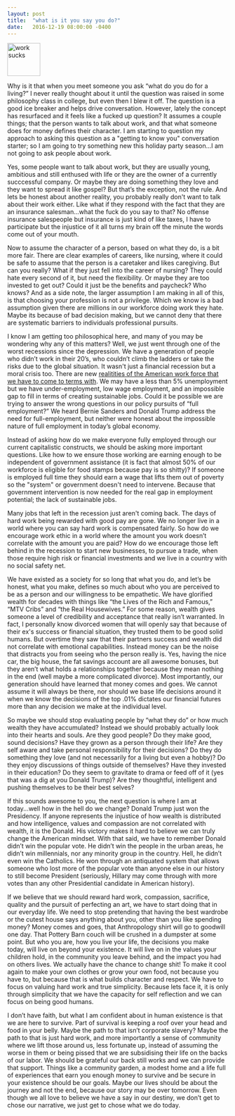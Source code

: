 ```yaml
---
layout: post
title:  "what is it you say you do?"
date:   2016-12-19 08:00:00 -0400
---
```

<a data-flickr-embed="true"  href="https://www.flickr.com/photos/145915257@N08/31755332715/in/dateposted-public/" title="work sucks"><img src="https://c4.staticflickr.com/1/677/31755332715_ebb2a95f1e_s.jpg" width="75" height="75" alt="work sucks"></a><script async src="//embedr.flickr.com/assets/client-code.js" charset="utf-8"></script>

Why is it that when you meet someone you ask “what do you do for a living?” I never really thought about it until the question was raised in some philosophy class in college, but even then I blew it off. The question is a good ice breaker and helps drive conversation. However, lately the concept has resurfaced and it feels like a fucked up question? It assumes a couple things; that the person wants to talk about work, and that what someone does for money defines their character. I am starting to question my approach to asking this question as a "getting to know you" conversation starter; so I am going to try something new this holiday party season...I am not going to ask people about work.

Yes, some people want to talk about work, but they are usually young, ambitious and still enthused with life or they are the owner of a currently succcessful company. Or maybe they are doing something they love and they want to spread it like gospel? But that’s the exception, not the rule. And lets be honest about another reality, you probably really don't want to talk about their work either. Like what if they respond with the fact that they are an insurance salesman...what the fuck do you say to that? No offense insurance salespeople but insurance is just kind of like taxes, I have to participate but the injustice of it all turns my brain off the minute the words come out of your mouth.

Now to assume the character of a person, based on what they do, is a bit more fair. There are clear examples of careers, like nursing, where it could be safe to assume that the person is a caretaker and likes caregiving. But can you really? What if they just fell into the career of nursing? They could hate every second of it, but need the flexibility. Or maybe they are too invested to get out? Could it just be the benefits and paycheck?  Who knows? And as a side note, the larger assumption I am making in all of this, is that choosing your profession is not a privilege. Which we know is a bad assumption given there are millions in our workforce doing work they hate. Maybe its because of bad decision making, but we cannot deny that there are systematic barriers to individuals professional pursuits.

I know I am getting too philosophical here, and many of you may be wondering why any of this matters?  Well, we just went through one of the worst recessions since the depression. We have a generation of people who didn’t work in their 20’s, who couldn’t climb the ladders or take the risks due to the global situation. It wasn't just a financial recession but a moral crisis too. There are new [realitities of the American work force that we have to come to terms with](https://aeon.co/essays/what-if-jobs-are-not-the-solution-but-the-problem). We may have a less than 5% unemployment but we have under-employment, low wage employment, and an impossible gap to fill in terms of creating sustainable jobs. Could it be possible we are trying to answer the wrong questions in our policy pursuits of “full employment?” We heard Bernie Sanders and Donald Trump address the need for full-employment, but neither were honest about the impossible nature of full employment in today’s global economy.

Instead of asking how do we make everyone fully employed through our current capitalistic constructs, we should be asking more important questions. Like how to we ensure those working are earning enough to be independent of government assistance (it is fact that almost 50% of our workforce is eligible for food stamps because pay is so shitty)? If someone is employed full time they should earn a wage that lifts them out of poverty so the "system" or government doesn't need to intervene. Because that government intervention is now needed for the real gap in employment potential; the lack of sustainable jobs. 

Many jobs that left in the recession just aren't coming back. The days of hard work being rewarded with good pay are gone. We no longer live in a world where you can say hard work is compensated fairly. So how do we encourage work ethic in a world where the amount you work doesn’t correlate with the amount you are paid? How do we encourage those left behind in the recession to start new businesses, to pursue a trade, when those require high risk or financial investments and we live in a country with no social safety net.

We have existed as a society for so long that what you do, and let’s be honest, what you make, defines so much about who you are perceived to be as a person and our willingness to be empathetic. We have glorified wealth for decades with things like “the Lives of the Rich and Famous,” “MTV Cribs” and “the Real Housewives.” For some reason, wealth gives someone a level of credibility and acceptance that really isn’t warranted.  In fact, I personally know divorced women that will openly say that because of their ex's success or financial situation, they trusted them to be good solid humans. But overtime they saw that their partners success and wealth did not correlate with emotional capabilities. Instead money can be the noise that distracts you from seeing who the person really is. Yes, having the nice car, the big house, the fat savings account are all awesome bonuses, but they aren’t what holds a relationships together because they mean nothing in the end (well maybe a more complicated divorce). Most importantly, our generation should have learned that money comes and goes. We cannot assume it will always be there, nor should we base life decisions around it when we know the decisions of the top .01% dictates our financial futures more than any decision we make at the individual level.

So maybe we should stop evaluating people by “what they do” or how much wealth they have accumulated? Instead we should probably actually look into their hearts and souls. Are they good people? Do they make good, sound decisions? Have they grown as a person through their life? Are they self aware and take personal responsibility for their decisions? Do they do something they love (and not necessarily for a living but even a hobby)? Do they enjoy discussions of things outside of themselves? Have they invested in their education? Do they seem to gravitate to drama or feed off of it (yes that was a dig at you Donald Trump)? Are they thoughtful, intelligent and pushing themselves to be their best selves?

If this sounds awesome to you, the next question is where I am at today...well how in the hell do we change?  Donald Trump just won the Presidency. If anyone represents the injustice of how wealth is distributed and how intelligence, values and compassion are not correlated with wealth, it is the Donald. His victory makes it hard to believe we can truly change the American mindset. With that said, we have to remember Donald didn’t win the popular vote. He didn’t win the people in the urban areas, he didn’t win millennials, nor any minority group in the country. Hell, he didn’t even win the Catholics. He won through an antiquated system that allows someone who lost more of the popular vote than anyone else in our history to still become President (seriously, Hillary may come through with more votes than any other Presidential candidate in American history). 

If we believe that we should reward hard work, compassion, sacrifice, quality and the pursuit of perfecting an art, we have to start doing that in our everyday life. We need to stop pretending that having the best wardrobe or the cutest house says anything about you, other than you like spending money? Money comes and goes, that Anthropology shirt will go to goodwill one day. That Pottery Barn couch will be crushed in a dumpster at some point. But who you are, how you live your life, the decisions you make today, will live on beyond your existence. It will live on in the values your children hold, in the community you leave behind, and the impact you had on others lives. We actually have the chance to change shit!  To make it cool again to make your own clothes or grow your own food, not because you have to, but because that is what builds character and respect. We have to focus on valuing hard work and true simplicity. Because lets face it, it is only through simplicity that we have the capacity for self reflection and we can focus on being good humans. 

I don’t have faith, but what I am confident about in human existence is that we are here to survive. Part of survival is keeping a roof over your head and food in your belly. Maybe the path to that isn’t corporate slavery? Maybe the path to that is just hard work, and more importantly a sense of community where we lift those around us, less fortunate up, instead of assuming the worse in them or being pissed that we are subsidising their life on the backs of our labor. We should be grateful our back still works and we can provide that support. Things like a community garden, a modest home and a life full of experiences that earn you enough money to survive and be secure in your existence should be our goals. Maybe our lives should be about the journey and not the end, because our story may be over tomorrow.  Even though we all love to believe we have a say in our destiny, we don’t get to chose our narrative, we just get to chose what we do today.

